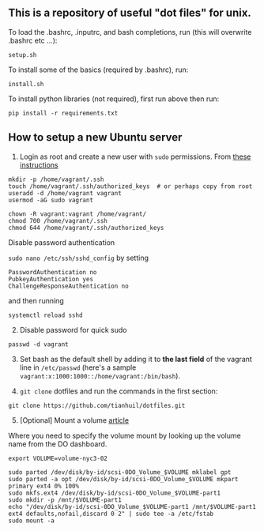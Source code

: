 This is a repository of useful "dot files" for unix.
----------------------------------------------------

To load the .bashrc, .inputrc, and bash completions, run (this will overwrite .bashrc etc ...):

```setup.sh```

To install some of the basics (required by .bashrc), run:

```install.sh```

To install python libraries (not required), first run above then run:

```pip install -r requirements.txt```

How to setup a new Ubuntu server
--------------------------------

1. Login as root and create a new user with `sudo` permissions.  From [these instructions](https://www.digitalocean.com/community/tutorials/initial-server-setup-with-ubuntu-16-04)

```
mkdir -p /home/vagrant/.ssh
touch /home/vagrant/.ssh/authorized_keys  # or perhaps copy from root
useradd -d /home/vagrant vagrant
usermod -aG sudo vagrant

chown -R vagrant:vagrant /home/vagrant/
chmod 700 /home/vagrant/.ssh
chmod 644 /home/vagrant/.ssh/authorized_keys
```

Disable password authentication

```sudo nano /etc/ssh/sshd_config```
by setting
```
PasswordAuthentication no
PubkeyAuthentication yes
ChallengeResponseAuthentication no
```
and then running

```systemctl reload sshd```

2. Disable password for quick sudo
```
passwd -d vagrant
```

3. Set bash as the default shell by adding it to **the last field** of the vagrant line in `/etc/passwd`
(here's a sample `vagrant:x:1000:1000::/home/vagrant:/bin/bash`).

4. `git clone` dotfiles and run the commands in the first section:
```
git clone https://github.com/tianhuil/dotfiles.git
```

5. [Optional] Mount a volume [article](https://www.digitalocean.com/community/tutorials/how-to-use-block-storage-on-digitalocean#creating-and-attaching-volumes)

Where you need to specify the volume mount by looking up the volume name from the DO dashboard.

```
export VOLUME=volume-nyc3-02

sudo parted /dev/disk/by-id/scsi-0DO_Volume_$VOLUME mklabel gpt
sudo parted -a opt /dev/disk/by-id/scsi-0DO_Volume_$VOLUME mkpart primary ext4 0% 100%
sudo mkfs.ext4 /dev/disk/by-id/scsi-0DO_Volume_$VOLUME-part1
sudo mkdir -p /mnt/$VOLUME-part1
echo "/dev/disk/by-id/scsi-0DO_Volume_$VOLUME-part1 /mnt/$VOLUME-part1 ext4 defaults,nofail,discard 0 2" | sudo tee -a /etc/fstab
sudo mount -a
```
